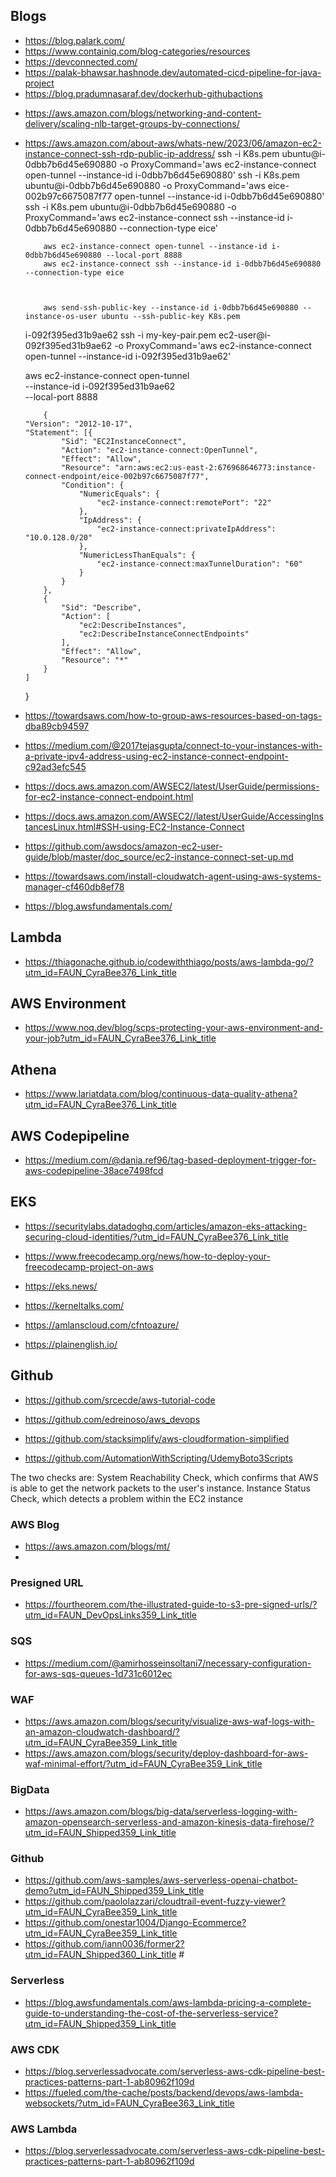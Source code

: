 ##  Blogs

+ https://blog.palark.com/
+ https://www.containiq.com/blog-categories/resources
+ https://devconnected.com/
+ https://palak-bhawsar.hashnode.dev/automated-cicd-pipeline-for-java-project
+ https://blog.pradumnasaraf.dev/dockerhub-githubactions


- https://aws.amazon.com/blogs/networking-and-content-delivery/scaling-nlb-target-groups-by-connections/
- https://aws.amazon.com/about-aws/whats-new/2023/06/amazon-ec2-instance-connect-ssh-rdp-public-ip-address/
  ssh -i K8s.pem ubuntu@i-0dbb7b6d45e690880 -o ProxyCommand='aws ec2-instance-connect open-tunnel --instance-id i-0dbb7b6d45e690880'
  ssh -i K8s.pem ubuntu@i-0dbb7b6d45e690880 -o ProxyCommand='aws eice-002b97c6675087f77 open-tunnel --instance-id i-0dbb7b6d45e690880'
  ssh -i K8s.pem ubuntu@i-0dbb7b6d45e690880 -o ProxyCommand='aws ec2-instance-connect ssh --instance-id i-0dbb7b6d45e690880 --connection-type eice'

          aws ec2-instance-connect open-tunnel --instance-id i-0dbb7b6d45e690880 --local-port 8888
          aws ec2-instance-connect ssh --instance-id i-0dbb7b6d45e690880 --connection-type eice



          aws send-ssh-public-key --instance-id i-0dbb7b6d45e690880 --instance-os-user ubuntu --ssh-public-key K8s.pem

  i-092f395ed31b9ae62
  ssh -i my-key-pair.pem ec2-user@i-092f395ed31b9ae62 -o ProxyCommand='aws ec2-instance-connect open-tunnel --instance-id i-092f395ed31b9ae62'

  aws ec2-instance-connect open-tunnel \
   --instance-id i-092f395ed31b9ae62 \
   --local-port 8888

          {
      "Version": "2012-10-17",
      "Statement": [{
              "Sid": "EC2InstanceConnect",
              "Action": "ec2-instance-connect:OpenTunnel",
              "Effect": "Allow",
              "Resource": "arn:aws:ec2:us-east-2:676968646773:instance-connect-endpoint/eice-002b97c6675087f77",
              "Condition": {
                  "NumericEquals": {
                      "ec2-instance-connect:remotePort": "22"
                  },
                  "IpAddress": {
                      "ec2-instance-connect:privateIpAddress": "10.0.128.0/20"
                  },
                  "NumericLessThanEquals": {
                      "ec2-instance-connect:maxTunnelDuration": "60"
                  }
              }
          },
          {
              "Sid": "Describe",
              "Action": [
                  "ec2:DescribeInstances",
                  "ec2:DescribeInstanceConnectEndpoints"
              ],
              "Effect": "Allow",
              "Resource": "*"
          }
      ]

  }

- https://towardsaws.com/how-to-group-aws-resources-based-on-tags-dba89cb94597

- https://medium.com/@2017tejasgupta/connect-to-your-instances-with-a-private-ipv4-address-using-ec2-instance-connect-endpoint-c92ad3efc545

- https://docs.aws.amazon.com/AWSEC2/latest/UserGuide/permissions-for-ec2-instance-connect-endpoint.html

- https://docs.aws.amazon.com/AWSEC2//latest/UserGuide/AccessingInstancesLinux.html#SSH-using-EC2-Instance-Connect

- https://github.com/awsdocs/amazon-ec2-user-guide/blob/master/doc_source/ec2-instance-connect-set-up.md


- https://towardsaws.com/install-cloudwatch-agent-using-aws-systems-manager-cf460db8ef78


- https://blog.awsfundamentals.com/

## Lambda

- https://thiagonache.github.io/codewiththiago/posts/aws-lambda-go/?utm_id=FAUN_CyraBee376_Link_title



## AWS Environment

- https://www.noq.dev/blog/scps-protecting-your-aws-environment-and-your-job?utm_id=FAUN_CyraBee376_Link_title


## Athena

- https://www.lariatdata.com/blog/continuous-data-quality-athena?utm_id=FAUN_CyraBee376_Link_title

## AWS Codepipeline

- https://medium.com/@dania.ref96/tag-based-deployment-trigger-for-aws-codepipeline-38ace7498fcd

## EKS

- https://securitylabs.datadoghq.com/articles/amazon-eks-attacking-securing-cloud-identities/?utm_id=FAUN_CyraBee376_Link_title

- https://www.freecodecamp.org/news/how-to-deploy-your-freecodecamp-project-on-aws

- https://eks.news/


- https://kerneltalks.com/

- https://amlanscloud.com/cfntoazure/

- https://plainenglish.io/


## Github

- https://github.com/srcecde/aws-tutorial-code


- https://github.com/edreinoso/aws_devops
- https://github.com/stacksimplify/aws-cloudformation-simplified
- https://github.com/AutomationWithScripting/UdemyBoto3Scripts

The two checks are: System Reachability Check, which confirms that AWS is able to get the network packets to the user's instance. Instance Status Check, which detects a problem within the EC2 instance

### AWS Blog
+ https://aws.amazon.com/blogs/mt/
+ 
### Presigned URL
+ https://fourtheorem.com/the-illustrated-guide-to-s3-pre-signed-urls/?utm_id=FAUN_DevOpsLinks359_Link_title

### SQS
+ https://medium.com/@amirhosseinsoltani7/necessary-configuration-for-aws-sqs-queues-1d731c6012ec

### WAF
+ https://aws.amazon.com/blogs/security/visualize-aws-waf-logs-with-an-amazon-cloudwatch-dashboard/?utm_id=FAUN_CyraBee359_Link_title
+ https://aws.amazon.com/blogs/security/deploy-dashboard-for-aws-waf-minimal-effort/?utm_id=FAUN_CyraBee359_Link_title

### BigData
+ https://aws.amazon.com/blogs/big-data/serverless-logging-with-amazon-opensearch-serverless-and-amazon-kinesis-data-firehose/?utm_id=FAUN_Shipped359_Link_title

### Github
+ https://github.com/aws-samples/aws-serverless-openai-chatbot-demo?utm_id=FAUN_Shipped359_Link_title
+ https://github.com/paololazzari/cloudtrail-event-fuzzy-viewer?utm_id=FAUN_CyraBee359_Link_title
+ https://github.com/onestar1004/Django-Ecommerce?utm_id=FAUN_CyraBee359_Link_title
+ https://github.com/iann0036/former2?utm_id=FAUN_Shipped360_Link_title #

### Serverless
+ https://blog.awsfundamentals.com/aws-lambda-pricing-a-complete-guide-to-understanding-the-cost-of-the-serverless-service?utm_id=FAUN_Shipped359_Link_title

### AWS CDK
+ https://blog.serverlessadvocate.com/serverless-aws-cdk-pipeline-best-practices-patterns-part-1-ab80962f109d
+ https://fueled.com/the-cache/posts/backend/devops/aws-lambda-websockets/?utm_id=FAUN_CyraBee363_Link_title

### AWS Lambda
+ https://blog.serverlessadvocate.com/serverless-aws-cdk-pipeline-best-practices-patterns-part-1-ab80962f109d
